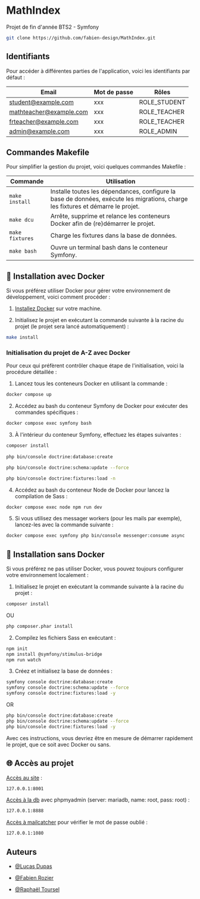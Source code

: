 # MathIndex

Projet de fin d'année BTS2 - Symfony

```bash
git clone https://github.com/fabien-design/MathIndex.git
```

## Identifiants

Pour accéder à différentes parties de l'application, voici les identifiants par défaut&nbsp;:

| Email                     | Mot de passe | Rôles                                    |
|---------------------------|--------------|------------------------------------------|
| student@example.com       | xxx          | ROLE_STUDENT                             |
| mathteacher@example.com   | xxx          | ROLE_TEACHER                             |
| frteacher@example.com     | xxx          | ROLE_TEACHER                             |
| admin@example.com         | xxx          | ROLE_ADMIN                               |

## Commandes Makefile

Pour simplifier la gestion du projet, voici quelques commandes Makefile&nbsp;:

| Commande               | Utilisation                                                                                                      |
|------------------------|------------------------------------------------------------------------------------------------------------------|
| `make install`         | Installe toutes les dépendances, configure la base de données, exécute les migrations, charge les fixtures et démarre le projet.    |
| `make dcu`             | Arrête, supprime et relance les conteneurs Docker afin de (re)démarrer le projet.                                |
| `make fixtures`        | Charge les fixtures dans la base de données.                                                                     |
| `make bash`            | Ouvre un terminal bash dans le conteneur Symfony.                                                                |

## 🚀 Installation avec Docker 

Si vous préférez utiliser Docker pour gérer votre environnement de développement, voici comment procéder&nbsp;:

1. [Installez Docker](https://www.digitalocean.com/community/tutorials/how-to-install-and-use-docker-on-ubuntu-22-04) sur votre machine.

2. Initialisez le projet en exécutant la commande suivante à la racine du projet (le projet sera lancé automatiquement)&nbsp;:
```bash
make install
```

### Initialisation du projet de A-Z avec Docker

Pour ceux qui préfèrent contrôler chaque étape de l'initialisation, voici la procédure détaillée&nbsp;:

1. Lancez tous les conteneurs Docker en utilisant la commande&nbsp;:
```bash
docker compose up
```

2. Accédez au bash du conteneur Symfony de Docker pour exécuter des commandes spécifiques&nbsp;:
```bash
docker compose exec symfony bash
```

3. À l'intérieur du conteneur Symfony, effectuez les étapes suivantes&nbsp;:
```bash
composer install
  
php bin/console doctrine:database:create

php bin/console doctrine:schema:update --force

php bin/console doctrine:fixtures:load -n
```
4. Accédez au bash du conteneur Node de Docker pour lancez la compilation de Sass&nbsp;:
```bash
docker compose exec node npm run dev
```

5. Si vous utilisez des messager workers (pour les mails par exemple), lancez-les avec la commande suivante&nbsp;:
```bash
docker compose exec symfony php bin/console messenger:consume async
```

## 🐌 Installation sans Docker

Si vous préférez ne pas utiliser Docker, vous pouvez toujours configurer votre environnement localement&nbsp;:

1. Initialisez le projet en exécutant la commande suivante à la racine du projet&nbsp;:
```bash
composer install
```
OU
```bash
php composer.phar install
```

2. Compilez les fichiers Sass en exécutant&nbsp;:
```bash
npm init
npm install @symfony/stimulus-bridge
npm run watch
```

3. Créez et initialisez la base de données&nbsp;:
```bash
symfony console doctrine:database:create
symfony console doctrine:schema:update --force
symfony console doctrine:fixtures:load -y
```
OR
```bash
php bin/console doctrine:database:create
php bin/console doctrine:schema:update --force
php bin/console doctrine:fixtures:load -y
```

Avec ces instructions, vous devriez être en mesure de démarrer rapidement le projet, que ce soit avec Docker ou sans.

## 🌐 Accès au projet

[Accès au site](http://127.0.0.1:8001)&nbsp;:
```bash
127.0.0.1:8001
```
[Accès à la db](http://127.0.0.1:8888) avec phpmyadmin (server: mariadb, name: root, pass: root)&nbsp;:
```bash
127.0.0.1:8888
```
[Accès à mailcatcher](http://127.0.0.1:1080) pour vérifier le mot de passe oublié&nbsp;:
```bash
127.0.0.1:1080
```

## Auteurs

- [@Lucas Dupas](https://github.com/Magiks0)

- [@Fabien Rozier](https://github.com/fabien-design)

- [@Raphaël Toursel](https://github.com/TWhiteShadow)
